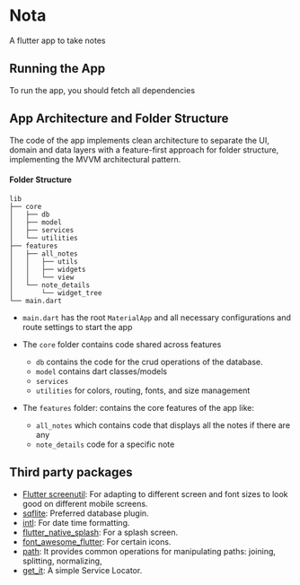 # Nota
A flutter app to take notes

## Running the App
To run the app, you should fetch all dependencies

## App Architecture and Folder Structure

The code of the app implements clean architecture to separate the UI, domain and data layers with a feature-first approach for folder structure, implementing the MVVM architectural pattern.

#### Folder Structure

```
lib
├── core
│   ├── db
│   ├── model
│   ├── services
│   └── utilities
├── features
│   ├── all_notes
│   │   ├── utils
│   │   ├── widgets   
│   │   └── view
│   └── note_details
│       └── widget_tree
└── main.dart
```

* `main.dart` has the root `MaterialApp` and all necessary configurations and route settings to start the app
* The `core` folder contains code shared across features
    * `db` contains the code for the crud operations of the database.
    * `model` contains dart classes/models
    * `services`
    * `utilities` for colors, routing, fonts, and size management


* The `features` folder: contains the core features of the app like:
    * `all_notes` which contains code that displays all the notes if there are any
    * `note_details` code for a specific note

## Third party packages

- [Flutter screenutil](https://pub.dev/packages/flutter_screenutil): For adapting to different screen and font sizes to look good on different mobile screens.
- [sqflite](https://pub.dev/packages/sqflite): Preferred database plugin.
- [intl](https://pub.dev/packages/intl): For date time formatting.
- [flutter_native_splash](https://pub.dev/packages/flutter_native_splash): For a splash screen.
- [font_awesome_flutter](https://pub.dev/packages/font_awesome_flutter): For certain icons.
- [path](https://pub.dev/packages/path): It provides common operations for manipulating paths: joining, splitting, normalizing,
- [get_it](https://pub.dev/packages/get_it): A simple Service Locator.